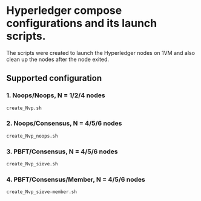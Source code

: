 # Hyperledger compose configurations and its launch scripts.

The scripts were created to launch the Hyperledger nodes on 1VM and also clean up the nodes after the node exited.

## Supported configuration

### 1. Noops/Noops, N = 1/2/4 nodes
```sh
create_Nvp.sh
```
### 2. Noops/Consensus, N = 4/5/6 nodes
```sh
create_Nvp_noops.sh
```

### 3. PBFT/Consensus, N = 4/5/6 nodes
```sh
create_Nvp_sieve.sh
```

### 4. PBFT/Consensus/Member, N = 4/5/6 nodes
```sh
create_Nvp_sieve-member.sh
```